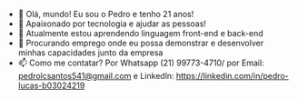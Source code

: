 - 👋 Olá, mundo! Eu sou o Pedro e tenho 21 anos!
- 👀 Apaixonado por tecnologia e ajudar as pessoas!
- 🌱 Atualmente estou aprendendo linguagem front-end e back-end
- 💞️ Procurando emprego onde eu possa demonstrar e desenvolver minhas capacidades junto da empresa
- 📫 Como me contatar? Por Whatsapp (21) 99773-4710/ por Email: pedrolcsantos541@gmail.com e Linkedln: https://linkedin.com/in/pedro-lucas-b03024219

<!---
PedruscoCRF/PedruscoCRF is a ✨ special ✨ repository because its `README.md` (this file) appears on your GitHub profile.
You can click the Preview link to take a look at your changes.
--->
